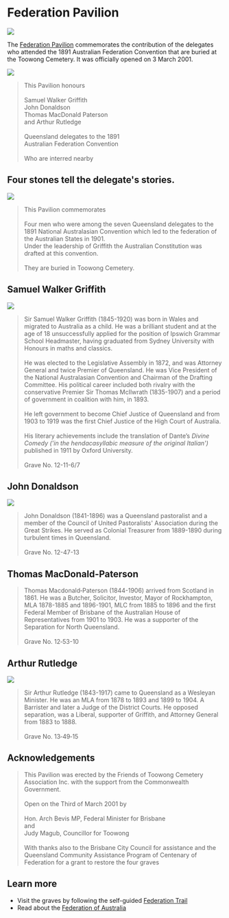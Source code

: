 # Federation Pavilion

![](../assets/federation-pavilion.jpg)

The [Federation Pavilion](https://monumentaustralia.org.au/themes/government/federal/display/92703-the-federation-pavilion-) commemorates the contribution of the delegates who attended the 1891 Australian Federation Convention that are buried at the Toowong Cemetery. It was officially opened on 3 March 2001.

![](../assets/federation-pavilion-wall.jpg)

>This Pavilion honours <br>
>  <br>
>Samuel Walker Griffith <br>
>John Donaldson <br>
>Thomas MacDonald Paterson <br>
>and Arthur Rutledge <br>
>  <br>
>Queensland delegates to the 1891 <br>
>Australian Federation Convention <br>
>  <br>
>Who are interred nearby <br>

## Four stones tell the delegate's stories.

![](../assets/federation-pavilion-stone-1.jpg)

> This Pavilion commemorates <br>
> <br>
> Four men who were among the seven Queensland delegates to the 1891 National Australasian Convention which led to the federation of the Australian States in 1901.
> <br>
> Under the leadership of Griffith the Australian Constitution was drafted at this convention. <br>
> <br>
> They are buried in Toowong Cemetery.

## Samuel Walker Griffith

![](../assets/federation-pavilion-stone-2.jpg)

> Sir Samuel Walker Griffith (1845-1920) was born in Wales and migrated to Australia as a child. He was a brilliant student and at the age of 18 unsuccessfully applied for the position of Ipswich Grammar School Headmaster, having graduated from Sydney University with Honours in maths and classics. <br>
> <br>
> He was elected to the Legislative Assembly in 1872, and was Attorney General and twice Premier of Queensland. He was Vice President of the National Australasian Convention and Chairman of the Drafting Committee. His political career included both rivalry with the conservative Premier Sir Thomas McIlwrath (1835-1907) and a period of government in coalition with him, in 1893. <br>
> <br>
> He left government to become Chief Justice of Queensland and from 1903 to 1919 was the first Chief Justice of the High Court of Australia. <br>
> <br>
> His literary achievements include the translation of Dante’s *Divine Comedy ('in the hendacasyllabic measure of the original Italian')* published in 1911 by Oxford University. <br>
> <br>
> Grave No. 12-11-6/7 

## John Donaldson 

![](../assets/federation-pavilion-stone-3.jpg)

> John Donaldson (1841-1896) was a Queensland pastoralist and a member of the Council of United Pastoralists' Association during the Great Strikes. He  served as Colonial Treasurer from 1889-1890 during turbulent times in Queensland. <br>
> <br>
> Grave No. 12-47-13 

## Thomas MacDonald-Paterson 

> Thomas Macdonald‑Paterson (1844-1906) arrived from Scotland in 1861. He was a Butcher, Solicitor, Investor, Mayor of Rockhampton, MLA 1878-1885 and 1896-1901, MLC from 1885 to 1896 and the first Federal Member of Brisbane of the Australian House of Representatives from 1901 to 1903. He was a supporter of the Separation for North Queensland. <br>
> <br>
> Grave No. 12‑53-10 

## Arthur Rutledge

![](../assets/federation-pavilion-stone-4.jpg)

> Sir Arthur Rutledge (1843-1917) came to Queensland as a Wesleyan Minister. He was an MLA from 1878 to 1893 and 1899 to 1904. A Barrister and later a Judge of the District Courts. He opposed separation, was a Liberal, supporter of Griffith, and Attorney General from 1883 to 1888.<br>
> <br>
> Grave No. 13‑49‑15

## Acknowledgements 

> This Pavilion was erected by the Friends of Toowong Cemetery Association Inc. with the support from the Commonwealth Government. <br>
> <br>
> Open on the Third of March 2001 by <br>
> <br>
> Hon. Arch Bevis MP, Federal Minister for Brisbane <br>
> and <br>
> Judy Magub, Councillor for Toowong <br>
> <br>
> With thanks also to the Brisbane City Council for assistance and the Queensland Community Assistance Program of Centenary of Federation for a grant to restore the four graves <br>

## Learn more

- Visit the graves by following the self-guided [Federation Trail](../walks/federation-trail.md)
- Read about the [Federation of Australia](https://peo.gov.au/understand-our-parliament/history-of-parliament/federation/the-federation-of-australia/)
